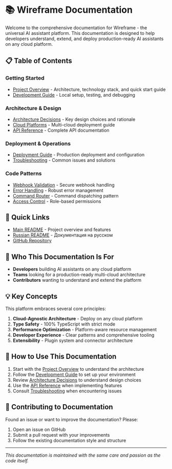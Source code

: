 # 📚 Wireframe Documentation

Welcome to the comprehensive documentation for Wireframe - the universal AI assistant platform. This documentation is designed to help developers understand, extend, and deploy production-ready AI assistants on any cloud platform.

## 📋 Table of Contents

### Getting Started

- [Project Overview](./PROJECT_OVERVIEW.md) - Architecture, technology stack, and quick start guide
- [Development Guide](./DEVELOPMENT_GUIDE.md) - Local setup, testing, and debugging

### Architecture & Design

- [Architecture Decisions](./ARCHITECTURE_DECISIONS.md) - Key design choices and rationale
- [Cloud Platforms](./CLOUD_PLATFORMS.md) - Multi-cloud deployment guide
- [API Reference](./API_REFERENCE.md) - Complete API documentation

### Deployment & Operations

- [Deployment Guide](./DEPLOYMENT.md) - Production deployment and configuration
- [Troubleshooting](./TROUBLESHOOTING.md) - Common issues and solutions

### Code Patterns

- [Webhook Validation](./patterns/webhook-validation.js) - Secure webhook handling
- [Error Handling](./patterns/error-handling.js) - Robust error management
- [Command Router](./patterns/command-router.js) - Command dispatching pattern
- [Access Control](./patterns/access-control.js) - Role-based permissions

## 🚀 Quick Links

- [Main README](../README.md) - Project overview and features
- [Russian README](../README.ru.md) - Документация на русском
- [GitHub Repository](https://github.com/talkstream/telegram-bot-on-cloudflare-workers)

## 🎯 Who This Documentation Is For

- **Developers** building AI assistants on any cloud platform
- **Teams** looking for a production-ready multi-cloud architecture
- **Contributors** wanting to understand and extend the platform

## 💡 Key Concepts

This platform embraces several core principles:

1. **Cloud-Agnostic Architecture** - Deploy on any cloud platform
2. **Type Safety** - 100% TypeScript with strict mode
3. **Performance Optimization** - Platform-aware resource management
4. **Developer Experience** - Clear patterns and comprehensive tooling
5. **Extensibility** - Plugin system and connector architecture

## 📖 How to Use This Documentation

1. Start with the [Project Overview](./PROJECT_OVERVIEW.md) to understand the architecture
2. Follow the [Development Guide](./DEVELOPMENT_GUIDE.md) to set up your environment
3. Review [Architecture Decisions](./ARCHITECTURE_DECISIONS.md) to understand design choices
4. Use the [API Reference](./API_REFERENCE.md) when implementing features
5. Consult [Troubleshooting](./TROUBLESHOOTING.md) when encountering issues

## 🤝 Contributing to Documentation

Found an issue or want to improve the documentation? Please:

1. Open an issue on GitHub
2. Submit a pull request with your improvements
3. Follow the existing documentation style and structure

---

_This documentation is maintained with the same care and passion as the code itself._
